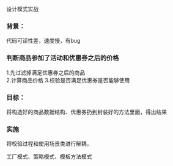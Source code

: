 设计模式实战
### 背景：
代码可读性差，速度慢，有bug


### 判断商品参加了活动和优惠券之后的价格
1.先过滤掉满足优惠券之后的商品  
2.计算商品价格
3.校验是否满足优惠券是否能够使用

### 目标：
将构造好的商品数据结构、优惠券扔到封装好的方法里面，得出结果

### 实施
将校验过程和使用场景类进行解耦，

工厂模式、策略模式、模板方法模式




